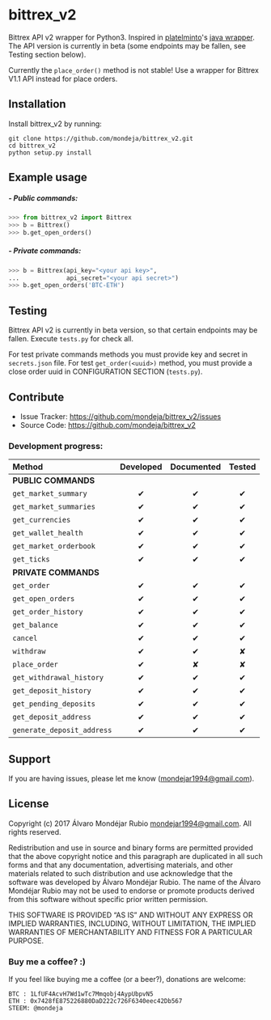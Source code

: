 

<h1>bittrex_v2</h1>

Bittrex API v2 wrapper for Python3. Inspired in [platelminto](https://github.com/platelminto)'s [java wrapper](https://github.com/platelminto/java-bittrex-2). The API version is currently in beta (some endpoints may be fallen, see Testing section below).

Currently the `place_order()` method is not stable! Use a wrapper for Bittrex V1.1 API instead for place orders.

## Installation

Install bittrex_v2 by running:

    git clone https://github.com/mondeja/bittrex_v2.git
    cd bittrex_v2
    python setup.py install

## Example usage
##### - Public commands:
```python
>>> from bittrex_v2 import Bittrex
>>> b = Bittrex()
>>> b.get_open_orders()
```

##### - Private commands:
```python
>>> b = Bittrex(api_key="<your api key>",
...             api_secret="<your api secret>")
>>> b.get_open_orders('BTC-ETH')
```

## Testing
Bittrex API v2 is currently in beta version, so that certain endpoints may be fallen. Execute `tests.py` for check all.

For test private commands methods you must provide key and secret in `secrets.json` file. For test `get_order(<uuid>)` method, you must provide a close order uuid in CONFIGURATION SECTION (`tests.py`).

## Contribute

- Issue Tracker: https://github.com/mondeja/bittrex_v2/issues
- Source Code: https://github.com/mondeja/bittrex_v2

### Development progress:

|**Method**|**Developed**|**Documented**|**Tested**|
|:-------------------------|:-:|:-:|:-:|
|**PUBLIC COMMANDS**                   |
|`get_market_summary`      | ✔ | ✔ | ✔ |
|`get_market_summaries`    | ✔ | ✔ | ✔ |
|`get_currencies`          | ✔ | ✔ | ✔ |
|`get_wallet_health`       | ✔ | ✔ | ✔ |
|`get_market_orderbook`    | ✔ | ✔ | ✔ |
|`get_ticks`               | ✔ | ✔ | ✔ |
|**PRIVATE COMMANDS**                  |
|`get_order`               | ✔ | ✔ | ✔ |
|`get_open_orders`         | ✔ | ✔ | ✔ |
|`get_order_history`       | ✔ | ✔ | ✔ |
|`get_balance`             | ✔ | ✔ | ✔ |
|`cancel`                  | ✔ | ✔ | ✔ |
|`withdraw`                | ✔ | ✔ | ✘ |
|`place_order`             | ✔ | ✘ | ✘ |
|`get_withdrawal_history`  | ✔ | ✔ | ✔ |
|`get_deposit_history`     | ✔ | ✔ | ✔ |
|`get_pending_deposits`    | ✔ | ✔ | ✔ |
|`get_deposit_address`     | ✔ | ✔ | ✔ |
|`generate_deposit_address`| ✔ | ✔ | ✔ |

## Support

If you are having issues, please let me know (mondejar1994@gmail.com).

## License

Copyright (c) 2017 Álvaro Mondéjar Rubio <mondejar1994@gmail.com>.
All rights reserved.

Redistribution and use in source and binary forms are permitted
provided that the above copyright notice and this paragraph are
duplicated in all such forms and that any documentation, advertising
materials, and other materials related to such distribution and use
acknowledge that the software was developed by Álvaro Mondéjar Rubio. The
name of the Álvaro Mondéjar Rubio may not be used to endorse or promote
products derived from this software without specific prior written
permission.

THIS SOFTWARE IS PROVIDED “AS IS” AND WITHOUT ANY EXPRESS OR IMPLIED
WARRANTIES, INCLUDING, WITHOUT LIMITATION, THE IMPLIED WARRANTIES OF
MERCHANTABILITY AND FITNESS FOR A PARTICULAR PURPOSE.

### Buy me a coffee? :)

If you feel like buying me a coffee (or a beer?), donations are welcome:

```
BTC : 1LfUF4AcvH7Wd1wTc7Mmqobj4AypUbpvN5
ETH : 0x7428fE875226880DaD222c726F6340eec42Db567
STEEM: @mondeja
```

